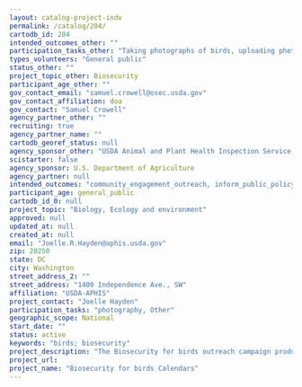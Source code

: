 ```yaml
---
layout: catalog-project-indv
permalink: /catalog/204/
cartodb_id: 204
intended_outcomes_other: ""
participation_tasks_other: "Taking photographs of birds, uploading photographs to website"
types_volunteers: "General public"
status_other: ""
project_topic_other: Biosecurity
participant_age_other: ""
gov_contact_email: "samuel.crowell@osec.usda.gov"
gov_contact_affiliation: doa
gov_contact: "Samuel Crowell"
agency_partner_other: ""
recruiting: true
agency_partner_name: ""
cartodb_georef_status: null
agency_sponsor_other: "USDA Animal and Plant Health Inspection Service (USDA-APHIS), USDA Veterinary Services (USDA-VS)"
scistarter: false
agency_sponsor: U.S. Department of Agriculture
agency_partner: null
intended_outcomes: "community_engagement_outreach, inform_public_policy, io_education, research_advancement"
participant_age: general_public
cartodb_id_0: null
project_topic: "Biology, Ecology and environment"
approved: null
updated_at: null
created_at: null
email: "Joelle.R.Hayden@aphis.usda.gov"
zip: 20250
state: DC
city: Washington
street_address_2: ""
street_address: "1400 Independence Ave., SW"
affiliation: "USDA-APHIS"
project_contact: "Joelle Hayden"
participation_tasks: "photography, Other"
geographic_scope: National
start_date: ""
status: active
keywords: "birds; biosecurity"
project_description: "The Biosecurity for birds outreach campaign produces an educational calendar annually. The photography for the calendar is crowdsourced in that volunteers can submit photos to a website that will potentially appear in the calendar."
project_url:
project_name: "Biosecurity for birds Calendars"
---
```

